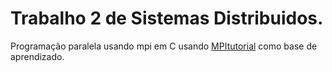 # Trabalho 2 de Sistemas Distribuidos.

Programação paralela usando mpi em C usando [MPItutorial](https://mpitutorial.com) como base de aprendizado.
